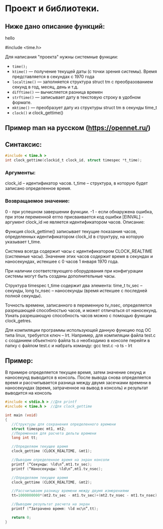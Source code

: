 # Проект и библиотеки.
## Ниже дано описание функций:

hello

#include <time.h>

Для написания "проекта" нужны системные функции:
* `time();`
* `ktime()` — получение текущей даты (с точки зрения системы). Время представляется в секундах с 1970 года 
* `localtime()` — заполняется структура struct tm с преобразованием секунд в год, месяц, день и т.д.
* `difftime()` — вычисляется разница времен
* `strftime()` — записывает дату в текстовую строку в удобном формате.
* `mktime()` — преобразует дату из структуры struct tm в секунды time_t
* `clock()` и clock_gettime()

## Пример man на русском (https://opennet.ru/)
## Синтаксис:

```C
#include < time.h >
int clock_gettime(clockid_t clock_id, struct timespec *t_time);
```

### Аргументы:
clock_id – идентификатор часов.
t_time – структура, в которую будет записано определенное время.
### Возвращаемое значение:
0 - при успешном завершении функции.
-1 - если обнаружена ошибка, при этом переменной errno присваивается код ошибки [EINVAL] - аргумент clock_id не является идентификатором часов.
Описание:

Функция clock_gettime() записывает текущие показания часов, определенных идентификатором clock_id в структуру, на которую указывает t_time.

Система всегда содержит часы с идентификатором CLOCK_REALTIME (системные часы). Значение этих часов содержит время в секундах и наносекундах, истекшее с 0 часов 1 января 1970 года.

При наличии соответствующего оборудования при конфигурации системы могут быть созданы дополнительные часы.

Структура timespec t_time содержит два элемента: time_t tv_sec – секунды, long tv_nsec – наносекунды (время истекшее с последней полной секунды).

Точность времени, записанного в переменную tv_nsec, определяется разрешающей способностью часов, и может отличаться от наносекунд. Узнать разрешающую способность часов можно с помощью функции clock_getres.

Для компиляции программы использующей данную функцию под ОС типа linux, требуется ключ – lrt. Например, для компиляции файла test.c c созданием объектного файла ts.o необходимо в консоле перейти в папку с файлом test.c и набрать команду: gcc test.c -o ts - lrt


## Пример:
В примере определяется текущее время, затем значение секунд и наносекунд выводится в консоль. После вывода снова определяется время и рассчитывается разница между двумя засечками времени в наносекундах (время, затраченное на вывод в консоль) и результат выводится на консоль

```C
#include < stdio.h > //Для printf
#include < time.h >  //Для clock_gettime

int main (void)
{
   //Структуры для сохранения определенного времени
   struct timespec mt1, mt2;
   //Переменная для расчета дельты времени
   long int tt;

   //Определяем текущее время
   clock_gettime (CLOCK_REALTIME, &mt1);

   //Выводим определенное время на экран консоли
   printf (“Секунды: %ld\n”,mt1.tv_sec);
   printf (“Наносекунды: %ld\n”,mt1.tv_nsec);

   //Определяем текущее время
   clock_gettime (CLOCK_REALTIME, &mt2);

   //Рассчитываем разницу времени между двумя измерениями
   tt=1000000000*(mt2.tv_sec - mt1.tv_sec)+(mt2.tv_nsec - mt1.tv_nsec);

   //Выводим результат расчета на экран
   printf (“Затрачено время: %ld нс\n”,tt);

   return 0;
}
```
